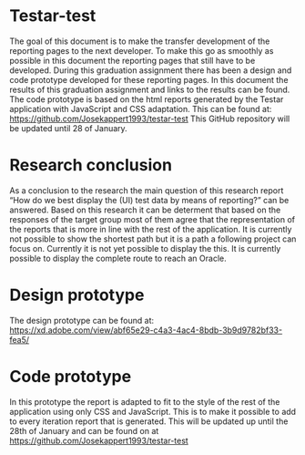 # Testar-test
The goal of this document is to make the transfer development of the reporting pages to the next developer. To make this go as smoothly as possible in this document the reporting pages that still have to be developed. During this graduation assignment there has been a design and code prototype developed for these reporting pages. In this document the results of this graduation assignment and links to the results can be found. 
The code prototype is based on the html reports generated by the Testar application with JavaScript and CSS adaptation. This can be found at: https://github.com/Josekappert1993/testar-test This GitHub repository will be updated until 28 of January.

# Research conclusion
As a conclusion to the research the main question of this research report “How do we best display the (UI) test data by means of reporting?” can be answered. Based on this research it can be determent that based on the responses of the target group most of them agree that the representation of the reports that is more in line with the rest of the application. It is currently not possible to show the shortest path but it is a path a following project can focus on. Currently it is not yet possible to display the this. It is currently possible to display the complete route to reach an Oracle. 

# Design prototype
The design prototype can be found at: https://xd.adobe.com/view/abf65e29-c4a3-4ac4-8bdb-3b9d9782bf33-fea5/ 

# Code prototype
In this prototype the report is adapted to fit to the style of the rest of the application using only CSS and JavaScript. This is to make it possible to add to every iteration report that is generated. This will be updated up until the 28th of January and can be found on at https://github.com/Josekappert1993/testar-test
